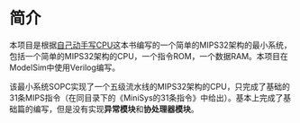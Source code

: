 # 简介

本项目是根据[自己动手写CPU](https://book.douban.com/subject/25960657/)这本书编写的一个简单的MIPS32架构的最小系统，包括一个简单的MIPS32架构的CPU，一个指令ROM，一个数据RAM。本项目在ModelSim中使用Verilog编写。

该最小系统SOPC实现了一个五级流水线的MIPS32架构的CPU，只完成了基础的31条MIPS指令（在同目录下的《MiniSys的31条指令》中给出）。基本上完成了基础篇的编写，但是没有实现**异常模块**和**协处理器模块**。



